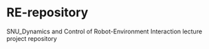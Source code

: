 # RE-repository
SNU_Dynamics and Control of Robot-Environment Interaction lecture project repository
